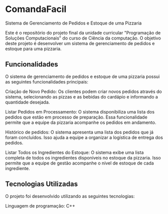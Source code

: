 # ComandaFacil
Sistema de Gerenciamento de Pedidos e Estoque de uma Pizzaria

Este é o repositório do projeto final da unidade curricular "Programação de Soluções Computacionais" do curso de Ciência da computação. O objetivo deste projeto é desenvolver um sistema de gerenciamento de pedidos e estoque para uma pizzaria.

## Funcionalidades
O sistema de gerenciamento de pedidos e estoque de uma pizzaria possui as seguintes funcionalidades principais:

Criação de Novo Pedido: Os clientes podem criar novos pedidos através do sistema, selecionando as pizzas e as bebidas do cardápio e informando a quantidade desejada. 

Listar Pedidos em Processamento: O sistema disponibiliza uma lista dos pedidos que estão em processo de preparação. Essa funcionalidade permite que a equipe da pizzaria acompanhe os pedidos em andamento.

Histórico de pedidos: O sistema apresenta uma lista dos pedidos que já foram concluídos. Isso ajuda a equipe a organizar a logística de entrega dos pedidos.

Listar Todos os Ingredientes do Estoque: O sistema exibe uma lista completa de todos os ingredientes disponíveis no estoque da pizzaria. Isso permite que a equipe de gestão acompanhe o nível de estoque de cada ingrediente.

## Tecnologias Utilizadas
O projeto foi desenvolvido utilizando as seguintes tecnologias:

Linguagem de programação: C++
